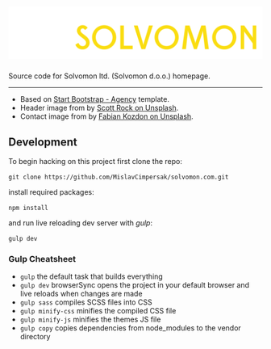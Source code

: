 # ![solvomon.com](/img/color_logo_transparent.png)

Source code for Solvomon ltd. (Solvomon d.o.o.) homepage.

------

- Based on [Start Bootstrap - Agency](https://startbootstrap.com/template-overviews/agency/) template.
- Header image from by [Scott Rock on Unsplash](https://unsplash.com/@scottrockphoto?utm_medium=referral&amp;utm_campaign=photographer-credit&amp;utm_content=solvomon).
- Contact image from by [Fabian Kozdon on Unsplash](https://unsplash.com/photos/5ZeooCGNw3s?utm_source=unsplash&utm_medium=referral&utm_content=solvomon).

## Development

To begin hacking on this project first clone the repo:

```
git clone https://github.com/MislavCimpersak/solvomon.com.git
```

install required packages:

```
npm install
```

and run live reloading dev server with _gulp_:

```
gulp dev
```

### Gulp Cheatsheet

- `gulp` the default task that builds everything
- `gulp dev` browserSync opens the project in your default browser and live reloads when changes are made
- `gulp sass` compiles SCSS files into CSS
- `gulp minify-css` minifies the compiled CSS file
- `gulp minify-js` minifies the themes JS file
- `gulp copy` copies dependencies from node_modules to the vendor directory
